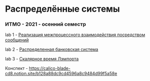 # Распределённые системы
### ИТМО - 2021 - осенний семестр

lab 1 - [Реализация межпроцессного
взаимодействия посредством сообщений](https://github.com/DamirJann/distribution_system/tree/lab1)

lab 2 - [Распределенная банковская система](https://github.com/DamirJann/distribution_system/tree/lab2)

lab 3 - [Скалярное время Лэмпорта](https://github.com/DamirJann/distribution_system/tree/lab3)


Конспект - https://calico-blade-cd8.notion.site/b128a88dc9cd4596a8c9484d99f5a58e
